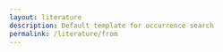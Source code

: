 ```yaml
---
layout: literature
description: Default template for occurrence search
permalink: /literature/from
---
```

<script>
  var siteConfig = {
    literature: {
      rootFilter: {
        countriesOfResearcher: ['US', 'UM', 'AS', 'FM', 'GU', 'MH', 'MP', 'PR', 'PW', 'VI']
      },
      excludedFilters: ['countriesOfResearcher'],
      highlightedFilters: ['q', 'countriesOfCoverage', 'year']
    }
  };
</script>
